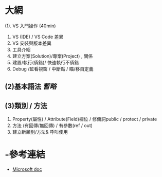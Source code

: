 大網
======================

(1). VS 入門操作 (40min)


  1. VS (IDE) /  VS Code 差異
  2. VS 安裝與版本差異
  3. 工具介紹
  4. 建立方案(Solution)/專案(Project) , 關係
  5. 建置/執行(偵錯)/ 快速執行不偵錯
  6. Debug /監看視窗 / 中斷點 / 瞄/移自定義

(2)基本語法 *暫略*
-----------------
(3)類別 / 方法
-----------------
  1. Property(屬性) / Attribute(Field)欄位 / 修傭詞public / protect / private
  2. 方法 (有回傳/無回傳) / 有參數(ref / out)
  3. 建立新類別/方法& 呼叫使用


-參考連結
=====================
- [Microsoft doc](https://learn.microsoft.com/zh-tw/dotnet/csharp/)

